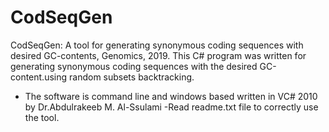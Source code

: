 # CodSeqGen
CodSeqGen: A tool for generating synonymous coding sequences with desired GC-contents, Genomics, 2019.
This C# program was written for generating synonymous coding sequences with the desired GC-content.using random subsets backtracking.
- The software is command line and windows based written in VC# 2010 by Dr.Abdulrakeeb  M. Al-Ssulami
-Read readme.txt file to correctly use the tool.
